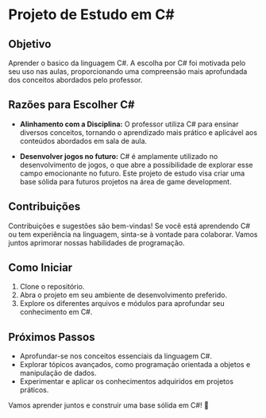 # Projeto de Estudo em C#

## Objetivo
Aprender o basico da linguagem C#. A escolha por C# foi motivada pelo seu uso nas aulas, proporcionando uma compreensão mais aprofundada dos conceitos abordados pelo professor.

## Razões para Escolher C#
- **Alinhamento com a Disciplina:** O professor utiliza C# para ensinar diversos conceitos, tornando o aprendizado mais prático e aplicável aos conteúdos abordados em sala de aula.
  
- **Desenvolver jogos no futuro:** C# é amplamente utilizado no desenvolvimento de jogos, o que abre a possibilidade de explorar esse campo emocionante no futuro. Este projeto de estudo visa criar uma base sólida para futuros projetos na área de game development.

## Contribuições
Contribuições e sugestões são bem-vindas! Se você está aprendendo C# ou tem experiência na linguagem, sinta-se à vontade para colaborar. Vamos juntos aprimorar nossas habilidades de programação.

## Como Iniciar
1. Clone o repositório.
2. Abra o projeto em seu ambiente de desenvolvimento preferido.
3. Explore os diferentes arquivos e módulos para aprofundar seu conhecimento em C#.

## Próximos Passos
- Aprofundar-se nos conceitos essenciais da linguagem C#.
- Explorar tópicos avançados, como programação orientada a objetos e manipulação de dados.
- Experimentar e aplicar os conhecimentos adquiridos em projetos práticos.

Vamos aprender juntos e construir uma base sólida em C#! 🚀
